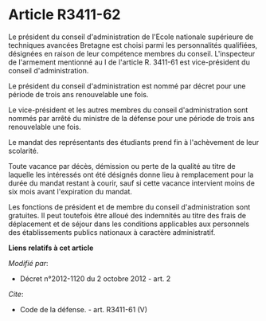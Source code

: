 # Article R3411-62

Le président du conseil d'administration de l'Ecole nationale supérieure de techniques avancées Bretagne est choisi parmi les
personnalités qualifiées, désignées en raison de leur compétence membres du conseil. L'inspecteur de l'armement mentionné au
I de l'article R. 3411-61 est vice-président du conseil d'administration. 

Le président du conseil d'administration est nommé par décret pour une période de trois ans renouvelable une fois. 

Le vice-président et les autres membres du conseil d'administration sont nommés par arrêté du ministre de la défense pour une
période de trois ans renouvelable une fois. 

Le mandat des représentants des étudiants prend fin à l'achèvement de leur scolarité. 

Toute vacance par décès, démission ou perte de la qualité au titre de laquelle les intéressés ont été désignés donne lieu à
remplacement pour la durée du mandat restant à courir, sauf si cette vacance intervient moins de six mois avant l'expiration
du mandat. 

Les fonctions de président et de membre du conseil d'administration sont gratuites. Il peut toutefois être alloué des
indemnités au titre des frais de déplacement et de séjour dans les conditions applicables aux personnels des établissements
publics nationaux à caractère administratif.

**Liens relatifs à cet article**

_Modifié par_:

  - Décret n°2012-1120 du 2 octobre 2012 - art. 2

_Cite_:

  - Code de la défense. - art. R3411-61 (V)
